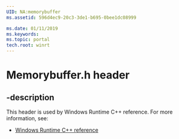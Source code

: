 ```yaml
---
UID: NA:memorybuffer
ms.assetid: 596d4ec9-20c3-3de1-b695-0bee1dc08999

ms.date: 01/11/2019
ms.keywords: 
ms.topic: portal
tech.root: winrt
---
```


# Memorybuffer.h header


## -description


This header is used by Windows Runtime C++ reference. For more information, see:

- [Windows Runtime C++ reference](../_winrt/index.md)

